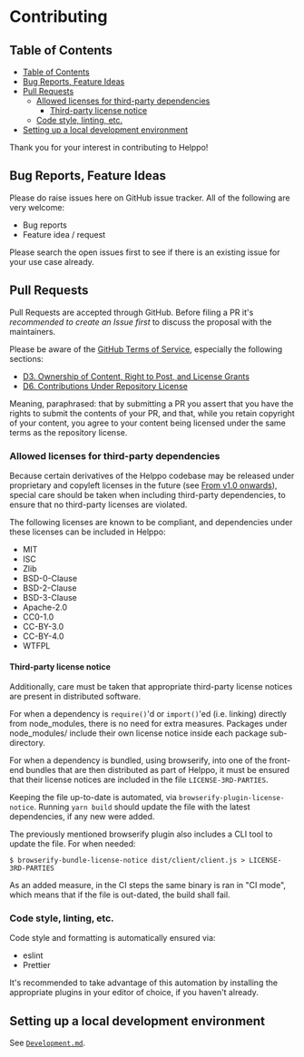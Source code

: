 # Contributing

## Table of Contents

<!-- hohhoijaa -->

- [Table of Contents](#table-of-contents)
- [Bug Reports, Feature Ideas](#bug-reports-feature-ideas)
- [Pull Requests](#pull-requests)
  - [Allowed licenses for third-party dependencies](#allowed-licenses-for-third-party-dependencies)
    - [Third-party license notice](#third-party-license-notice)
  - [Code style, linting, etc.](#code-style-linting-etc)
- [Setting up a local development environment](#setting-up-a-local-development-environment)

<!-- /hohhoijaa -->

Thank you for your interest in contributing to Helppo!

## Bug Reports, Feature Ideas

Please do raise issues here on GitHub issue tracker. All of the following are very welcome:

- Bug reports
- Feature idea / request

Please search the open issues first to see if there is an existing issue for your use case already.

## Pull Requests

Pull Requests are accepted through GitHub. Before filing a PR it's _recommended to create an Issue first_ to discuss the proposal with the maintainers.

Please be aware of the [GitHub Terms of Service](https://github.com/site/terms), especially the following sections:

- [D3. Ownership of Content, Right to Post, and License Grants](https://github.com/site/terms#3-ownership-of-content-right-to-post-and-license-grants)
- [D6. Contributions Under Repository License](https://github.com/site/terms#6-contributions-under-repository-license)

Meaning, paraphrased: that by submitting a PR you assert that you have the rights to submit the contents of your PR, and that, while you retain copyright of your content, you agree to your content being licensed under the same terms as the repository license.

### Allowed licenses for third-party dependencies

Because certain derivatives of the Helppo codebase may be released under proprietary and copyleft licenses in the future (see [From v1.0 onwards](../README.md#from-v10-onwards)), special care should be taken when including third-party dependencies, to ensure that no third-party licenses are violated.

The following licenses are known to be compliant, and dependencies under these licenses can be included in Helppo:

- MIT
- ISC
- Zlib
- BSD-0-Clause
- BSD-2-Clause
- BSD-3-Clause
- Apache-2.0
- CC0-1.0
- CC-BY-3.0
- CC-BY-4.0
- WTFPL

#### Third-party license notice

Additionally, care must be taken that appropriate third-party license notices are present in distributed software.

For when a dependency is `require()`'d or `import()`'ed (i.e. linking) directly from node_modules, there is no need for extra measures. Packages under node_modules/ include their own license notice inside each package sub-directory.

For when a dependency is bundled, using browserify, into one of the front-end bundles that are then distributed as part of Helppo, it must be ensured that their license notices are included in the file `LICENSE-3RD-PARTIES`.

Keeping the file up-to-date is automated, via `browserify-plugin-license-notice`. Running `yarn build` should update the file with the latest dependencies, if any new were added.

The previously mentioned browserify plugin also includes a CLI tool to update the file. For when needed:

```shell
$ browserify-bundle-license-notice dist/client/client.js > LICENSE-3RD-PARTIES
```

As an added measure, in the CI steps the same binary is ran in "CI mode", which means that if the file is out-dated, the build shall fail.

### Code style, linting, etc.

Code style and formatting is automatically ensured via:

- eslint
- Prettier

It's recommended to take advantage of this automation by installing the appropriate plugins in your editor of choice, if you haven't already.

## Setting up a local development environment

See [`Development.md`](./Development.md).
